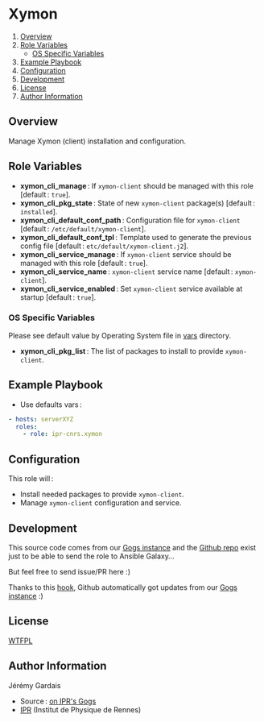 # Xymon

1. [Overview](#overview)
2. [Role Variables](#role-variables)
     * [OS Specific Variables](#os-specific-variables)
3. [Example Playbook](#example-playbook)
4. [Configuration](#configuration)
5. [Development](#development)
6. [License](#license)
7. [Author Information](#author-information)

## Overview

Manage Xymon (client) installation and configuration.

## Role Variables

* **xymon_cli_manage** : If `xymon-client` should be managed with this role [default : `true`].
* **xymon_cli_pkg_state** : State of new `xymon-client` package(s) [default : `installed`].
* **xymon_cli_default_conf_path** : Configuration file for `xymon-client` [default : `/etc/default/xymon-client`].
* **xymon_cli_default_conf_tpl** : Template used to generate the previous config file [default : `etc/default/xymon-client.j2`].
* **xymon_cli_service_manage** : If `xymon-client` service should be managed with this role [default : `true`].
* **xymon_cli_service_name** : `xymon-client` service name [default : `xymon-client`].
* **xymon_cli_service_enabled** : Set `xymon-client` service available at startup [default : `true`].

### OS Specific Variables

Please see default value by Operating System file in [vars][vars directory] directory.

* **xymon_cli_pkg_list** : The list of packages to install to provide `xymon-client`.

## Example Playbook

* Use defaults vars :

``` yml
- hosts: serverXYZ
  roles:
    - role: ipr-cnrs.xymon
```

## Configuration

This role will :
* Install needed packages to provide `xymon-client`.
* Manage `xymon-client` configuration and service.

## Development

This source code comes from our [Gogs instance][xymon source] and the [Github repo][xymon github] exist just to be able to send the role to Ansible Galaxy…

But feel free to send issue/PR here :)

Thanks to this [hook][gogs to github hook], Github automatically got updates from our [Gogs instance][xymon source] :)

## License

[WTFPL][wtfpl website]

## Author Information

Jérémy Gardais
* Source : [on IPR's Gogs][xymon source]
* [IPR][ipr website] (Institut de Physique de Rennes)

[vars directory]: ./vars
[gogs to github hook]: https://stackoverflow.com/a/21998477
[xymon source]: https://git.ipr.univ-rennes1.fr/cellinfo/ansible.xymon
[xymon github]: https://github.com/ipr-cnrs/xymon
[wtfpl website]: http://www.wtfpl.net/about/
[ipr website]: https://ipr.univ-rennes1.fr/
